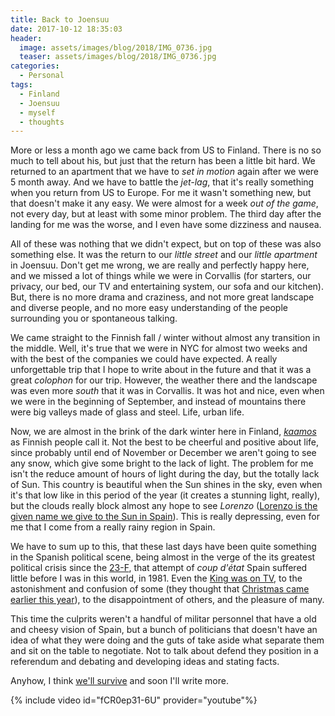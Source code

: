 ```yaml
---
title: Back to Joensuu
date: 2017-10-12 18:35:03
header: 
  image: assets/images/blog/2018/IMG_0736.jpg
  teaser: assets/images/blog/2018/IMG_0736.jpg
categories:
  - Personal
tags:
  - Finland
  - Joensuu
  - myself
  - thoughts
---
```

More or less a month ago we came back from US to Finland. There is no so much to tell about his, but just that the return has been a little bit hard. We returned to an apartment that we have to _set in motion_ again after we were 5 month away. And we have to battle the _jet-lag_, that it's really something when you return from US to Europe. For me it wasn't something new, but that doesn't make it any easy. We were almost for a week _out of the game_, not every day, but at least with some minor problem. The third day after the landing for me was the worse, and I even have some dizziness and nausea.

All of these was nothing that we didn't expect, but on top of these was also something else. It was the return to our _little street_ and our _little apartment_ in Joensuu. Don't get me wrong, we are really and perfectly happy here, and we missed a lot of things while we were in Corvallis (for starters, our privacy, our bed, our TV and entertaining system, our sofa and our kitchen). But, there is no more drama and craziness, and not more great landscape and diverse people, and no more easy understanding of the people surrounding you or spontaneous talking.

We came straight to the Finnish fall / winter without almost any transition in the middle. Well, it's true that we were in NYC for almost two weeks and with the best of the companies we could have expected. A really unforgettable trip that I hope to write about in the future and that it was a great _colophon_ for our trip. However, the weather there and the landscape was even more _south_ that it was in Corvallis.  It was hot and nice, even when we were in the beginning of September, and instead of mountains there were big valleys made of glass and steel. Life, urban life.

Now, we are almost in the brink of the dark winter here in Finland, _[kaamos](https://en.wikipedia.org/wiki/Polar_night)_ as Finnish people call it. Not the best to be cheerful and positive about life, since probably until end of November or December we aren't going to see any snow, which give some bright to the lack of light. The problem for me isn't the reduce amount of hours of light during the day, but the totally lack of Sun. This country is beautiful when the Sun shines in the sky, even when it's that low like in this period of the year (it creates a stunning light, really), but the clouds really block almost any hope to see _Lorenzo_ ([Lorenzo is the given name we give to the Sun in Spain](https://en.wiktionary.org/wiki/Lorenzo)). This is really depressing, even for me that I come from a really rainy region in Spain.

We have to sum up to this, that these last days have been quite something in the Spanish political scene, being almost in the verge of the its greatest political crisis since the [23-F](https://en.wikipedia.org/wiki/23-F), that attempt of _coup d'état_ Spain suffered little before I was in this world, in 1981. Even the [King was on TV](https://www.youtube.com/watch?v=5K0iqrFW_pg), to the astonishment and confusion of some (they thought that [Christmas came earlier this year](https://en.wikipedia.org/wiki/Christmas_Eve_National_Speech)), to the disappointment of others, and the pleasure of many.

This time the culprits weren't a handful of militar personnel that have a old and cheesy vision of Spain, but a bunch of politicians that doesn't have an idea of what they were doing and the guts of take aside what separate them and sit on the table to negotiate. Not to talk about defend they position in a referendum and debating and developing ideas and stating facts.

Anyhow, I think [we'll survive](https://www.youtube.com/watch?v=gYkACVDFmeg) and soon I'll write more.

{% include video id="fCR0ep31-6U" provider="youtube"%}
